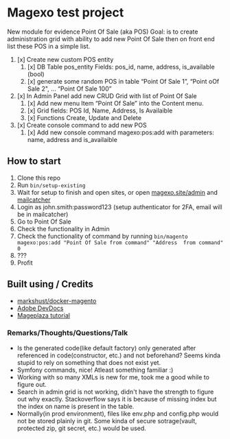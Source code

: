 # Magexo test project

New module for evidence Point Of Sale (aka POS)
Goal: is to create administration grid with ability to add new Point Of Sale then on front end list these POS in a simple list.

1. [x] Create new custom POS entity
    1. [x] DB Table pos_entity Fields: pos_id, name, address, is_available (bool)
    2. [x] generate some random POS in table “Point Of Sale 1”, “Point oOf Sale 2", ... “Point Of Sale 100”
2. [x] In Admin Panel add new CRUD Grid with list of Point Of Sale
    1. [x] Add new menu Item “Point Of Sale” into the Content menu.
    2. [x] Grid fields: POS Id, Name, Address, Is Availaible
    3. [x] Functions Create, Update and Delete
3. [x] Create console command to add new POS
    1. [x] Add new console command magexo:pos:add with parameters: name, address and is_availaible

## How to start

1. Clone this repo
2. Run ```bin/setup-existing```
3. Wait for setup to finish and open sites, or open [magexo.site/admin](https://magexo.site/admin) and [mailcatcher](https://magexo.site:1080)
4. Login as john.smith:password123 (setup authenticator for 2FA, email will be in mailcatcher)
5. Go to Point Of Sale
6. Check the functionality in Admin
7. Check the functionality of command by running ```bin/magento magexo:pos:add "Point Of Sale from command" "Address  from command" 0```
8. ???
9. Profit

## Built using / Credits

- [markshust/docker-magento](https://github.com/markshust/docker-magento)
- [Adobe DevDocs](https://devdocs.magento.com/)
- [Mageplaza tutorial](https://www.mageplaza.com/magento-2-module-development)


### Remarks/Thoughts/Questions/Talk

- Is the generated code(like default factory) only generated after referenced in code(constructor, etc.) and not beforehand? Seems kinda stupid to rely on something that does not exist yet.
- Symfony commands, nice! Atleast something familiar :)
- Working with so many XMLs is new for me, took me a good while to figure out.
- Search in admin grid is not working, didn't have the strength to figure out why exactly. Stackoverflow says it is because of missing index but the index on name is present in the table.
- Normally(in prod environment), files like env.php and config.php would not be stored plainly in git. Some kinda of secure sotrage(vault, protected zip, git secret, etc.) would be used.
